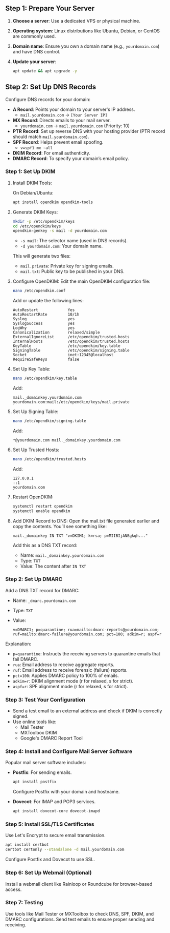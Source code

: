 ## Step 1: Prepare Your Server

1. **Choose a server**: Use a dedicated VPS or physical machine.  
2. **Operating system**: Linux distributions like Ubuntu, Debian, or CentOS are commonly used.  
3. **Domain name**: Ensure you own a domain name (e.g., `yourdomain.com`) and have DNS control.  
4. **Update your server**:  

    ```bash
    apt update && apt upgrade -y
    ```

## Step 2: Set Up DNS Records

Configure DNS records for your domain:

- **A Record**: Points your domain to your server's IP address.
     - `mail.yourdomain.com` → `[Your Server IP]`
- **MX Record**: Directs emails to your mail server.
     - `yourdomain.com` → `mail.yourdomain.com` (Priority: 10)
- **PTR Record**: Set up reverse DNS with your hosting provider (PTR record should match `mail.yourdomain.com`).
- **SPF Record**: Helps prevent email spoofing.
     - `v=spf1 mx ~all`
- **DKIM Record**: For email authenticity.
- **DMARC Record**: To specify your domain’s email policy.

### Step 1: Set Up DKIM

1. Install DKIM Tools:

     On Debian/Ubuntu:

     ```bash
     apt install opendkim opendkim-tools
     ```

2. Generate DKIM Keys:

     ```bash
     mkdir -p /etc/opendkim/keys
     cd /etc/opendkim/keys
     opendkim-genkey -s mail -d yourdomain.com
     ```

     - `-s mail`: The selector name (used in DNS records).
     - `-d yourdomain.com`: Your domain name.

     This will generate two files:

     - `mail.private`: Private key for signing emails.
     - `mail.txt`: Public key to be published in your DNS.

3. Configure OpenDKIM: Edit the main OpenDKIM configuration file:

    ```bash
    nano /etc/opendkim.conf
    ```

    Add or update the following lines:

    ```plaintext
    AutoRestart             Yes
    AutoRestartRate         10/1h
    Syslog                  yes
    SyslogSuccess           yes
    LogWhy                  yes
    Canonicalization        relaxed/simple
    ExternalIgnoreList      /etc/opendkim/trusted.hosts
    InternalHosts           /etc/opendkim/trusted.hosts
    KeyTable                /etc/opendkim/key.table
    SigningTable            /etc/opendkim/signing.table
    Socket                  inet:12345@localhost
    RequireSafeKeys         false
    ```

4. Set Up Key Table:

    ```bash
    nano /etc/opendkim/key.table
    ```

    Add:

    ```plaintext
    mail._domainkey.yourdomain.com yourdomain.com:mail:/etc/opendkim/keys/mail.private
    ```

5. Set Up Signing Table:

    ```bash
    nano /etc/opendkim/signing.table
    ```

    Add:

    ```plaintext
    *@yourdomain.com mail._domainkey.yourdomain.com
    ```

6. Set Up Trusted Hosts:

    ```bash
    nano /etc/opendkim/trusted.hosts
    ```

    Add:

    ```plaintext
    127.0.0.1
    ::1
    yourdomain.com
    ```

7. Restart OpenDKIM:

    ```bash
    systemctl restart opendkim
    systemctl enable opendkim
    ```

8. Add DKIM Record to DNS: Open the mail.txt file generated earlier and copy the contents. You’ll see something like:

    ```plaintext
    mail._domainkey IN TXT "v=DKIM1; k=rsa; p=MIIBIjANBgkqh..."
    ```

    Add this as a DNS TXT record:
    - Name: `mail._domainkey.yourdomain.com`
    - Type: `TXT`
    - Value: The content after `IN TXT`

### Step 2: Set Up DMARC

Add a DNS TXT record for DMARC:
- Name: `_dmarc.yourdomain.com`
- Type: `TXT`
- Value:

    ```plaintext
    v=DMARC1; p=quarantine; rua=mailto:dmarc-reports@yourdomain.com; ruf=mailto:dmarc-failure@yourdomain.com; pct=100; adkim=r; aspf=r
    ```

Explanation:

- `p=quarantine`: Instructs the receiving servers to quarantine emails that fail DMARC.
- `rua`: Email address to receive aggregate reports.
- `ruf`: Email address to receive forensic (failure) reports.
- `pct=100`: Applies DMARC policy to 100% of emails.
- `adkim=r`: DKIM alignment mode (r for relaxed, s for strict).
- `aspf=r`: SPF alignment mode (r for relaxed, s for strict).

### Step 3: Test Your Configuration

- Send a test email to an external address and check if DKIM is correctly signed.
- Use online tools like:
    - Mail Tester
    - MXToolbox DKIM
    - Google's DMARC Report Tool

### Step 4: Install and Configure Mail Server Software

Popular mail server software includes:

- **Postfix**: For sending emails.

    ```bash
    apt install postfix
    ```

    Configure Postfix with your domain and hostname.

- **Dovecot**: For IMAP and POP3 services.

    ```bash
    apt install dovecot-core dovecot-imapd
    ```

### Step 5: Install SSL/TLS Certificates

Use Let's Encrypt to secure email transmission.

```bash
apt install certbot
certbot certonly --standalone -d mail.yourdomain.com
```

Configure Postfix and Dovecot to use SSL.

### Step 6: Set Up Webmail (Optional)

Install a webmail client like Rainloop or Roundcube for browser-based access.

### Step 7: Testing

Use tools like Mail Tester or MXToolbox to check DNS, SPF, DKIM, and DMARC configurations.
Send test emails to ensure proper sending and receiving.
